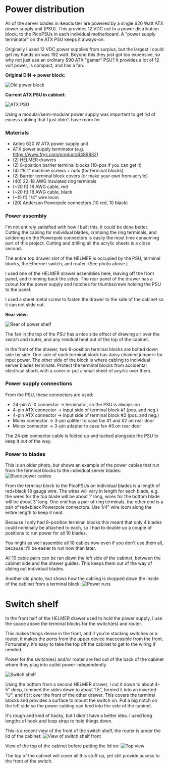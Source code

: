 # Power distribution

All of the server blades in ikeacluster are powered by a single 620 Watt ATX
power supply unit (PSU).  This provides 12 VDC out to a power distribution
block, to the PicoPSUs in each individual motherboard.  A "power supply
terminator" on the ATX PSU keeps it always-on.

Originally I used 12 VDC power supplies from surplus, but the largest I
could get my hands on was 192 watt.  Beyond this they just got too expensive,
so why not just use an ordinary $90 ATX "gamer" PSU?  It provides a lot
of 12 volt power, is compact, and has a fan.

**Original DIN -> power block:**

![Old power block](./img/7276512392_697032d148.jpg)

**Current ATX PSU in cabinet:**

![ATX PSU](./img/7835726560_eb07f94e19_z.jpg)

Using a modular/semi-modular power supply was important to get rid of
excess cabling that I just didn't have room for.

### Materials
* Antec 620 W ATX power supply unit
* ATX power supply terminator (e.g. https://www.frys.com/product/6489932)
* (2) HELMER drawers
* (2) 8-position barrier terminal blocks (10-pos if you can get it)
* (4) #8 1" machine screws + nuts (for terminal blocks)
* (2) Barrier terminal block covers (or make your own from acrylic)
* (40) 22-18 AWG insulated ring terminals
* (~20 ft) 18 AWG cable, red
* (~20 ft) 18 AWG cable, black
* (~15 ft) 1/4" wire loom
* (20) Anderson Powerpole connectors (10 red, 10 black)

### Power assembly

I'm not entirely satisified with how I built this, it could be done better.
Cutting the cabling for individual blades, crimping the ring terminals, and
soldering on the Powerpole connectors is easily the most time consuming part
of this project.  Cutting and drilling all the acrylic sheets is a close
second.

The entire top drawer slot of the HELMER is occupied by the PSU, terminal
blocks, the Ethernet switch, and router.  (See photo above.)

I used one of the HELMER drawer assemblies here, leaving off the front panel,
and trimming back the sides.  The rear panel of the drawer has a cutout for
the power supply and notches for thumbscrews holding the PSU to the panel.

I used a sheet metal screw to fasten the drawer to the side of the cabinet so
it can not slide out.

**Rear view:**

![Rear of power shelf](./img/7835729104_e788373015_z.jpg)

The fan in the top of the PSU has a nice side effect of drawing air over the
switch and router, and any residual heat out of the top of the cabinet.

In the front of the drawer, two 8-position terminal blocks are bolted down
side by side. One side of each terminal block has daisy chained jumpers for
input power. The other side of the block is where cabling to individual server
blades terminate.  Protect the terminal blocks from accidental electrical
shorts with a cover or put a small sheet of acyrlic over them.

### Power supply connections

From the PSU, these connectors are used:
* 24-pin ATX connector -> terminator, so the PSU is always-on
* 4-pin ATX connector -> input side of terminal block #1 (pos. and neg.)
* 4-pin ATX connector -> input side of terminal block #2 (pos. and neg.)
* Molex connector -> 3-pin splitter to case fan #1 and #2 on rear door
* Molex connector -> 3-pin adapter to case fan #3 on rear door

The 24-pin connector cable is folded up and tucked alongside the PSU to keep it
out of the way.

### Power to blades

This is an older photo, but shows an example of the power cables that run from
the terminal blocks to the individual server blades:
![Blade power cables](./img/7276520686_ec974f742b_z.jpg)

From the terminal block to the PicoPSUs on individual blades is a length of
red+black 18 gauge wire.  The wires will vary in length for each blade, e.g.
the wires for the top blade will be about 1' long, wires for the bottom
blade will be about 3' long.  One end has a pair of ring terminals, the other
end is a pair of red+black Powerpole connectors.  Use 1/4" wire loom along the
entire length to keep it neat.

Because I only had 8-position terminal blocks this meant that only 4 blades
could nominally be attached to each, so I had to double up a couple of
positions to run power for all 10 blades.

You might as well assemble all 10 cables now even if you don't use them all,
because it'll be easier to run now than later.

All 10 cable pairs can be ran down the left side of the cabinet, between the
cabinet side and the drawer guides. This keeps them out of the way of sliding
out individual blades.

Another old photo, but shows how the cabling is dropped down the inside of the
cabinet from a terminal block:
![Power runs](./img/7276522710_9f794c3c08_z.jpg)

# Switch shelf

In the front half of the HELMER drawer used to hold the power supply, I use
the space above the terminal blocks for the switch(es) and router.

This makes things dense in the front, and if you're stacking switches or a
router, it makes the ports from the upper device inaccessible from the front.
Fortunately, it's easy to take the top off the cabinet to get to the wiring
if needed.

Power for the switch(es) and/or router are fed out of the back of the cabinet
where they plug into outlet power independently.

![Switch shelf](./img/7843050254_1ddc9d31da_z.jpg)

Using the bottom from a second HELMER drawer, I cut it down to about 4-5" deep,
trimmed the sides down to about 1.5", formed it into an inverted-"U", and fit
it over the front of the other drawer.  This covers the terminal blocks and
provides a surface to mount the switch on.  Put a big notch on the left side
so the power cabling can feed into the side of the cabinet.

It's rough and kind of hacky, but I didn't have a better idea.  I used long
lengths of hook and loop strap to hold things down.

This is a recent view of the front of the switch shelf, the router is under
the lid of the cabinet:
![View of switch shelf front](./img/24652254001_e12708d4dd_z.jpg)

View of the top of the cabinet before putting the lid on:
![Top view](./img/24118898823_527075567d_z.jpg)

The top of the cabinet will cover all this stuff up, yet still provide
access to the front of the switch.
